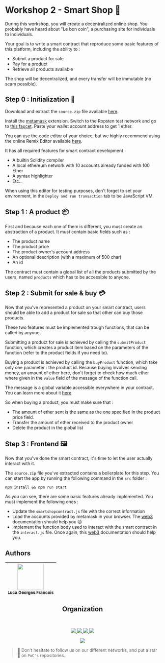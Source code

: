 # Workshop 2 - Smart Shop :shopping_cart:

During this workshop, you will create a decentralized online shop.
You probably have heard about "Le bon coin", a purchasing site for individuals to individuals.

Your goal is to write a smart contract that reproduce some basic features of this platform,
including the ability to :

- Submit a product for sale
- Pay for a product
- Retrieve all products available

The shop will be decentralized, and every transfer will be immutable (no scam possible).

## Step 0 : Initialization :rocket:

Download and extract the `source.zip` file available [here](https://github.com/PoCInnovation/Workshops/tree/master/p2p/old/2.SmartShop/src/source.zip).

Install the [metamask](https://metamask.io/) extension. Switch to the Ropsten test network and go to [this faucet](https://faucet.metamask.io/).
Paste your wallet account address to get 1 ether.

You can use the code editor of your choice, but we highly recommend using the online Remix Editor available [here](https://remix.ethereum.org).

It has all required features for smart contract development :

- A builtin Solidity compiler
- A local ethereum network with 10 accounts already funded with 100 Ether
- A syntax highlighter
- Etc...

When using this editor for testing purposes, don't forget to set your environment, in the `Deploy and run transaction` tab to be JavaScript VM.

## Step 1 : A product :package:

First and because each one of them is different, you must create an abstraction of a product.
It must contain basic fields such as :

- The product name
- The product price
- The product owner's account address
- An optional description (with a maximum of 500 char)
- An id

The contract must contain a global list of all the products submitted by the users, named `products` which has to be accessible to anyone.

## Step 2 : Submit for sale & buy :credit_card:

Now that you've represented a product on your smart contract,
users should be able to add a product for sale so that other can buy those products.

These two features must be implemented trough functions, that can be called by anyone.

Submitting a product for sale is achieved by calling the `submitProduct` function,
which creates a product item based on the parameters of the function (refer to the product fields if you need to).

Buying a product is achieved by calling the `buyProduct` function,
which take only one parameter : the product id.
Because buying involves sending money, an amount of ether here,
don't forget to check how much ether where given in the `value` field of the message of the function call.

The message is a global variable accessible everywhere in your contract. You can learn more about it [here](https://docs.soliditylang.org/en/v0.7.5/units-and-global-variables.html).

So when buying a product, you must make sure that :

- The amount of ether sent is the same as the one specified in the product price field.
- Transfer the amount of ether received to the product owner
- Delete the product in the global list

## Step 3 : Frontend :framed_picture:

Now that you've done the smart contract, it's time to let the user actually interact with it.

The `source.zip` file you've extracted contains a boilerplate for this step.
You can start the app by running the following command in the `src` folder :

```shell
npm install && npm run start
```

As you can see, there are some basic features already implemented.
You must implement the following ones :

- Update the `smartshopcontract.js` file with the correct information
- Load the accounts provided by metamask in your browser. The [web3](https://web3js.readthedocs.io/en/v1.3.0/web3-eth.html) documentation should help you :wink:
- Implement the function body used to interact with the smart contract in the `interact.js` file.
  Once again, this [web3](https://web3js.readthedocs.io/en/v1.3.0/web3-eth-contract.html#methods-mymethod-call) documentation should help you.

## Authors

| [<img src="https://github.com/PtitLuca.png?size=85" width=85><br><sub>Luca Georges Francois</sub>](https://github.com/PtitLuca) | 
| :---: |
<h2 align=center>
Organization
</h2>
<br/>
<p align='center'>
    <a href="https://www.linkedin.com/company/pocinnovation/mycompany/">
        <img src="https://img.shields.io/badge/LinkedIn-0077B5?style=for-the-badge&logo=linkedin&logoColor=white">
    </a>
    <a href="https://www.instagram.com/pocinnovation/">
        <img src="https://img.shields.io/badge/Instagram-E4405F?style=for-the-badge&logo=instagram&logoColor=white">
    </a>
    <a href="https://twitter.com/PoCInnovation">
        <img src="https://img.shields.io/badge/Twitter-1DA1F2?style=for-the-badge&logo=twitter&logoColor=white">
    </a>
    <a href="https://discord.com/invite/Yqq2ADGDS7">
        <img src="https://img.shields.io/badge/Discord-7289DA?style=for-the-badge&logo=discord&logoColor=white">
    </a>
</p>
<p align=center>
    <a href="https://www.poc-innovation.fr/">
        <img src="https://img.shields.io/badge/WebSite-1a2b6d?style=for-the-badge&logo=GitHub Sponsors&logoColor=white">
    </a>
</p>

> :rocket: Don't hesitate to follow us on our different networks, and put a star 🌟 on `PoC's` repositories.

